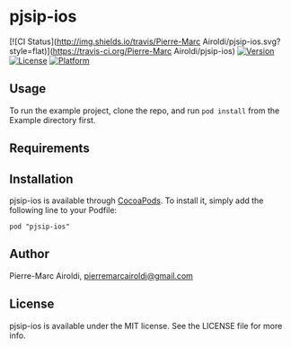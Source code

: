 # pjsip-ios

[![CI Status](http://img.shields.io/travis/Pierre-Marc Airoldi/pjsip-ios.svg?style=flat)](https://travis-ci.org/Pierre-Marc Airoldi/pjsip-ios)
[![Version](https://img.shields.io/cocoapods/v/pjsip-ios.svg?style=flat)](http://cocoadocs.org/docsets/pjsip-ios)
[![License](https://img.shields.io/cocoapods/l/pjsip-ios.svg?style=flat)](http://cocoadocs.org/docsets/pjsip-ios)
[![Platform](https://img.shields.io/cocoapods/p/pjsip-ios.svg?style=flat)](http://cocoadocs.org/docsets/pjsip-ios)

## Usage

To run the example project, clone the repo, and run `pod install` from the Example directory first.

## Requirements

## Installation

pjsip-ios is available through [CocoaPods](http://cocoapods.org). To install
it, simply add the following line to your Podfile:

    pod "pjsip-ios"

## Author

Pierre-Marc Airoldi, pierremarcairoldi@gmail.com

## License

pjsip-ios is available under the MIT license. See the LICENSE file for more info.
